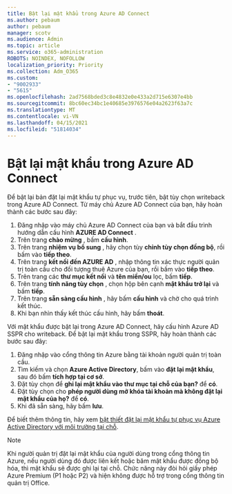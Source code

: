 ```yaml
---
title: Bật lại mật khẩu trong Azure AD Connect
ms.author: pebaum
author: pebaum
manager: scotv
ms.audience: Admin
ms.topic: article
ms.service: o365-administration
ROBOTS: NOINDEX, NOFOLLOW
localization_priority: Priority
ms.collection: Adm_O365
ms.custom:
- "9002933"
- "5615"
ms.openlocfilehash: 2ad7568bded3c8e4832e0e433a2d715e6307e4bb
ms.sourcegitcommit: 8bc60ec34bc1e40685e3976576e04a2623f63a7c
ms.translationtype: MT
ms.contentlocale: vi-VN
ms.lasthandoff: 04/15/2021
ms.locfileid: "51814034"
---
```

# <a name="enable-password-writeback-in-azure-ad-connect"></a>Bật lại mật khẩu trong Azure AD Connect

Để bật lại bản đặt lại mật khẩu tự phục vụ, trước tiên, bật tùy chọn writeback trong Azure AD Connect. Từ máy chủ Azure AD Connect của bạn, hãy hoàn thành các bước sau đây:

1. Đăng nhập vào máy chủ Azure AD Connect của bạn và bắt đầu trình hướng dẫn cấu hình **AZURE AD Connect** .
2. Trên trang **chào mừng** , bấm **cấu hình**.
3. Trên trang **nhiệm vụ bổ sung** , hãy chọn tùy **chỉnh tùy chọn đồng bộ**, rồi bấm vào **tiếp theo**.
4. Trên trang **kết nối đến AZURE AD** , nhập thông tin xác thực người quản trị toàn cầu cho đối tượng thuê Azure của bạn, rồi bấm vào **tiếp theo**.
5. Trên trang các **thư mục kết nối** và **tên miền/ou** lọc, bấm **tiếp**.
6. Trên trang **tính năng tùy chọn** , chọn hộp bên cạnh **mật khẩu trở lại** và bấm **tiếp**.
7. Trên trang **sẵn sàng cấu hình** , hãy bấm **cấu hình** và chờ cho quá trình kết thúc.
8. Khi bạn nhìn thấy kết thúc cấu hình, hãy bấm **thoát**.

Với mật khẩu được bật lại trong Azure AD Connect, hãy cấu hình Azure AD SSPR cho writeback.  Để bật lại mật khẩu trong SSPR, hãy hoàn thành các bước sau đây:

1. Đăng nhập vào cổng thông tin Azure bằng tài khoản người quản trị toàn cầu.
2. Tìm kiếm và chọn **Azure Active Directory**, bấm vào **đặt lại mật khẩu**, sau đó bấm **tích hợp tại cơ sở**.
3. Đặt tùy chọn để **ghi lại mật khẩu vào thư mục tại chỗ của bạn?** để **có**.
4. Đặt tùy chọn cho **phép người dùng mở khóa tài khoản mà không đặt lại mật khẩu của họ?** để **có**.
5. Khi đã sẵn sàng, hãy bấm **lưu**.

Để biết thêm thông tin, hãy xem [bật thiết đặt lại mật khẩu tự phục vụ Azure Active Directory với môi trường tại chỗ](https://docs.microsoft.com/azure/active-directory/authentication/tutorial-enable-sspr-writeback).

> [!NOTE]
>  Khi người quản trị đặt lại mật khẩu của người dùng trong cổng thông tin Azure, nếu người dùng đó được liên kết hoặc băm mật khẩu được đồng bộ hóa, thì mật khẩu sẽ được ghi lại tại chỗ. Chức năng này đòi hỏi giấy phép Azure Premium (P1 hoặc P2) và hiện không được hỗ trợ trong cổng thông tin quản trị Office.
